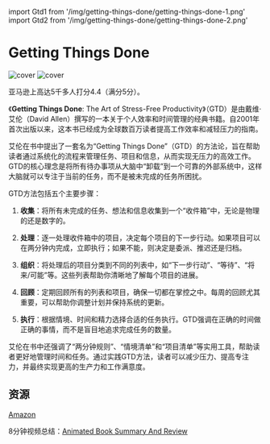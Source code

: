 
import Gtd1 from '/img/getting-things-done/getting-things-done-1.png'
import Gtd2 from '/img/getting-things-done/getting-things-done-2.png'

# Getting Things Done


<img src={Gtd1} alt="cover" style={{width:300}} />
<img src={Gtd2} alt="cover" style={{width:400}} />

亚马逊上高达5千多人打分4.4（满分5分）。

《**Getting Things Done**: The Art of Stress-Free Productivity》（GTD）是由戴维·艾伦（David Allen）撰写的一本关于个人效率和时间管理的经典书籍。自2001年首次出版以来，这本书已经成为全球数百万读者提高工作效率和减轻压力的指南。

艾伦在书中提出了一套名为“Getting Things Done”（GTD）的方法论，旨在帮助读者通过系统化的流程来管理任务、项目和信息，从而实现无压力的高效工作。GTD的核心理念是将所有待办事项从大脑中“卸载”到一个可靠的外部系统中，这样大脑就可以专注于当前的任务，而不是被未完成的任务所困扰。

GTD方法包括五个主要步骤：

1. **收集**：将所有未完成的任务、想法和信息收集到一个“收件箱”中，无论是物理的还是数字的。

2. **处理**：逐一处理收件箱中的项目，决定每个项目的下一步行动。如果项目可以在两分钟内完成，立即执行；如果不能，则决定是委派、推迟还是归档。

3. **组织**：将处理后的项目分类到不同的列表中，如“下一步行动”、“等待”、“将来/可能”等。这些列表帮助你清晰地了解每个项目的进展。

4. **回顾**：定期回顾所有的列表和项目，确保一切都在掌控之中。每周的回顾尤其重要，可以帮助你调整计划并保持系统的更新。

5. **执行**：根据情境、时间和精力选择合适的任务执行。GTD强调在正确的时间做正确的事情，而不是盲目地追求完成任务的数量。

艾伦在书中还强调了“两分钟规则”、“情境清单”和“项目清单”等实用工具，帮助读者更好地管理时间和任务。通过实践GTD方法，读者可以减少压力、提高专注力，并最终实现更高的生产力和工作满意度。

## 资源

[Amazon](https://www.amazon.com/Getting-Things-Done-Stress-Free-Productivity/dp/0142000280)


8分钟视频总结：[Animated Book Summary And Review](https://www.youtube.com/watch?v=gCswMsONkwY)



